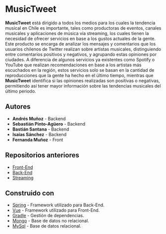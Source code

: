 # MusicTweet

**MusicTweet** está dirigido a todos los medios para los cuales la tendencia musical en Chile es importante, tales como productoras de eventos, canales musicales y aplicaciones de música vía streaming, los cuales tienen la necesidad de ofrecer servicios en base a los gustos actuales de la gente. Este producto se encarga de analizar los mensajes y comentarios que los usuarios chilenos de Twitter realizan sobre artistas musicales, distinguiendo entre comentarios positivos y negativos, y agrupando estas opiniones por ciudades. A diferencia de algunos servicios ya existentes como Spotify o YouTube que realizan recomendaciones en base a los artistas más escuchados en la región, estos servicios solo se basan en la cantidad de reproducciones que la gente ha hecho en el último tiempo, mientras que **MusicTweet** identifica si las opiniones realizadas son positivas o negativas, permitiendo así tener mayor información sobre las tendencias musicales del último periodo.


## Autores

* **Andrés Muñoz**           - Backend
* **Sebastián Pinto-Agüero** - Backend
* **Bastián Santana**        - Backend
* **Isaias Sánchez**         - Backend
* **Fernanda Muñoz**         - Front 

## Repositorios anteriores

* [Front-End](https://github.com/fermunozO/tbd-frontend.git)
* [Back-End](https://github.com/AndresUsach/tbd-g6-backend.git)
* [Streaming](https://github.com/sebapintoag/twitter-streaming-master.git)


## Construido con

* [Spring](https://spring.io/) - Framework utilizado para Back-End.
* [Vue](https://vuejs.org/) - Framework utilizado para Front-End.
* [Gradle](https://gradle.org/) - Gestión de dependencias.
* [Mongo](https://www.mongodb.com/) - Base de datos no relacional.
* [MySql](https://www.mysql.com/) - Base de datos relacional.

